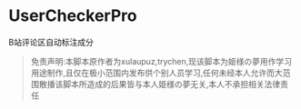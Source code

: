 # UserCheckerPro
B站评论区自动标注成分

> 免责声明:本脚本原作者为xulaupuz,trychen,现该脚本为姫様の夢用作学习用途制作,且仅在极小范围内发布供个别人员学习,任何未经本人允许而大范围散播该脚本所造成的后果皆与本人姫様の夢无关,本人不承担相关法律责任
